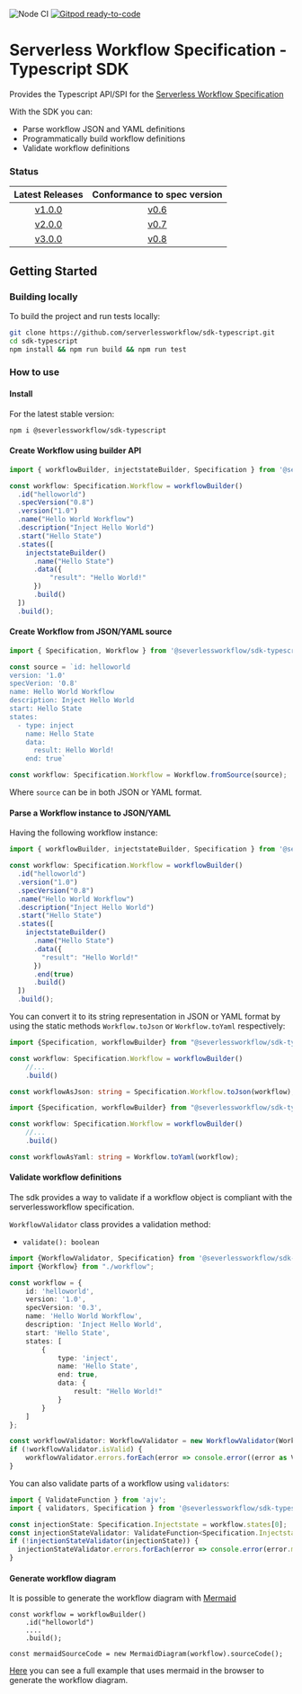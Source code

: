 ![Node CI](https://github.com/serverlessworkflow/sdk-typescript/workflows/Node%20CI/badge.svg) [![Gitpod ready-to-code](https://img.shields.io/badge/Gitpod-ready--to--code-blue?logo=gitpod)](https://gitpod.io/#https://github.com/serverlessworkflow/sdk-typescript)

# Serverless Workflow Specification - Typescript SDK

Provides the Typescript API/SPI for the [Serverless Workflow Specification](https://github.com/serverlessworkflow/specification)

With the SDK you can:
* Parse workflow JSON and YAML definitions
* Programmatically build workflow definitions
* Validate workflow definitions


### Status

| Latest Releases | Conformance to spec version |
| :---: | :---: |
| [v1.0.0](https://github.com/serverlessworkflow/sdk-typescript/releases/) | [v0.6](https://github.com/serverlessworkflow/specification/tree/0.6.x) |
| [v2.0.0](https://github.com/serverlessworkflow/sdk-typescript/releases/) | [v0.7](https://github.com/serverlessworkflow/specification/tree/0.7.x) |
| [v3.0.0](https://github.com/serverlessworkflow/sdk-typescript/releases/) | [v0.8](https://github.com/serverlessworkflow/specification/tree/0.8.x) |



## Getting Started

### Building locally

To build the project and run tests locally:

```sh
git clone https://github.com/serverlessworkflow/sdk-typescript.git
cd sdk-typescript
npm install && npm run build && npm run test
```


### How to use

#### Install

For the latest stable version:

```sh
npm i @severlessworkflow/sdk-typescript
```

#### Create Workflow using builder API

```typescript
import { workflowBuilder, injectstateBuilder, Specification } from '@severlessworkflow/sdk-typescript';

const workflow: Specification.Workflow = workflowBuilder()
  .id("helloworld")
  .specVersion("0.8")
  .version("1.0")
  .name("Hello World Workflow")
  .description("Inject Hello World")
  .start("Hello State")
  .states([
    injectstateBuilder()
      .name("Hello State")
      .data({
          "result": "Hello World!"
      })
      .build()
  ])
  .build();
```

#### Create Workflow from JSON/YAML source

```typescript
import { Specification, Workflow } from '@severlessworkflow/sdk-typescript';

const source = `id: helloworld
version: '1.0'
specVerion: '0.8'
name: Hello World Workflow
description: Inject Hello World
start: Hello State
states:
  - type: inject
    name: Hello State
    data:
      result: Hello World!
    end: true`

const workflow: Specification.Workflow = Workflow.fromSource(source);
```
Where `source` can be in both JSON or YAML format. 

#### Parse a Workflow instance to JSON/YAML

Having the following workflow instance:

```typescript
import { workflowBuilder, injectstateBuilder, Specification } from '@severlessworkflow/sdk-typescript';

const workflow: Specification.Workflow = workflowBuilder()
  .id("helloworld")
  .version("1.0")
  .specVersion("0.8")
  .name("Hello World Workflow")
  .description("Inject Hello World")
  .start("Hello State")
  .states([
    injectstateBuilder()
      .name("Hello State")
      .data({
        "result": "Hello World!"
      })
      .end(true)
      .build()
  ])
  .build();
```

You can convert it to its string representation in JSON or YAML format 
by using the static methods `Workflow.toJson` or `Workflow.toYaml` respectively:

```typescript
import {Specification, workflowBuilder} from "@severlessworkflow/sdk-typescript";

const workflow: Specification.Workflow = workflowBuilder()
    //...
    .build()

const workflowAsJson: string = Specification.Workflow.toJson(workflow);
```

```typescript
import {Specification, workflowBuilder} from "@severlessworkflow/sdk-typescript";

const workflow: Specification.Workflow = workflowBuilder()
    //...
    .build()

const workflowAsYaml: string = Workflow.toYaml(workflow);
```


#### Validate workflow definitions

The sdk provides a way to validate if a workflow object is compliant with the serverlessworkflow specification.

`WorkflowValidator` class provides a validation method: 

- `validate(): boolean`

```typescript
import {WorkflowValidator, Specification} from '@severlessworkflow/sdk-typescript';
import {Workflow} from "./workflow";

const workflow = {
    id: 'helloworld',
    version: '1.0',
    specVersion: '0.3',
    name: 'Hello World Workflow',
    description: 'Inject Hello World',
    start: 'Hello State',
    states: [
        {
            type: 'inject',
            name: 'Hello State',
            end: true,
            data: {
                result: "Hello World!"
            }
        }
    ]
};

const workflowValidator: WorkflowValidator = new WorkflowValidator(Workflow.fromSource(JSON.stringify(workflow)));
if (!workflowValidator.isValid) {
    workflowValidator.errors.forEach(error => console.error((error as ValidationError).message));
}
```

You can also validate parts of a workflow using `validators`:

```typescript
import { ValidateFunction } from 'ajv';
import { validators, Specification } from '@severlessworkflow/sdk-typescript';

const injectionState: Specification.Injectstate = workflow.states[0];
const injectionStateValidator: ValidateFunction<Specification.Injectstate> = validators.get('Injectstate');
if (!injectionStateValidator(injectionState)) {
  injectionStateValidator.errors.forEach(error => console.error(error.message));
}
```


#### Generate workflow diagram

It is possible to generate the workflow diagram with [Mermaid](https://github.com/mermaid-js/mermaid)


```
const workflow = workflowBuilder()
    .id("helloworld")
    ....
    .build();

const mermaidSourceCode = new MermaidDiagram(workflow).sourceCode();
```

[Here](./examples/browser/mermaid.html) you can see a full example that uses mermaid in the browser to generate the workflow diagram.

